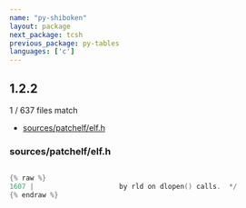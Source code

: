 ```yaml
---
name: "py-shiboken"
layout: package
next_package: tcsh
previous_package: py-tables
languages: ['c']
---
```

## 1.2.2
1 / 637 files match

 - [sources/patchelf/elf.h](#sourcespatchelfelfh)

### sources/patchelf/elf.h

```c

{% raw %}
1607 | 					   by rld on dlopen() calls.  */
{% endraw %}

```
